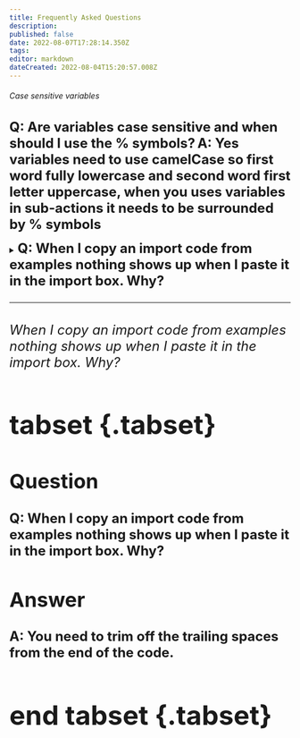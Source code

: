 ```yaml
---
title: Frequently Asked Questions
description: 
published: false
date: 2022-08-07T17:28:14.350Z
tags: 
editor: markdown
dateCreated: 2022-08-04T15:20:57.008Z
---
```


###### Case sensitive variables
<font size="+2" class="text--twitch"><b>Q: </b></font><font size="+2"><b>Are variables case sensitive and when should I use the % symbols?</b></font>
<font size="+2" class="text--twitch"><b>A: </b></font></font><font size="+2"><b>Yes variables need to use camelCase so first word fully lowercase and second word first letter uppercase, when you uses variables in sub-actions it needs to be surrounded by % symbols</b></font>

<details>
  <summary>
<font size="+2" class="text--twitch"><b>Q: </b></font><font size="+2"><b> When I copy an import code from examples nothing shows up when I paste it in the import box.  Why?</summary>
<font size="+2" class="text--twitch"><b>A: </b></font></font><font size="+2"><b> You need to trim off the trailing spaces from the end of the code.
</details>

***
    
###### When I copy an import code from examples nothing shows up when I paste it in the import box.  Why?

# tabset {.tabset}
## Question
    
<font size="+2" class="text--twitch"><b>Q: </b></font><font size="+2"><b>When I copy an import code from examples nothing shows up when I paste it in the import box.  Why?</b></font>
    
## Answer

<font size="+2" class="text--twitch"><b>A: </b></font><font size="+2"><b>You need to trim off the trailing spaces from the end of the code.</b></font>
# end tabset {.tabset}